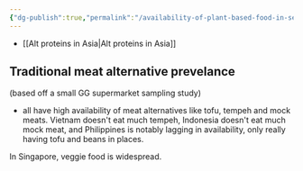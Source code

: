 ```yaml
---
{"dg-publish":true,"permalink":"/availability-of-plant-based-food-in-se-asia/","tags":["#asia","#plant_based_alternative_proteins"],"created":"2025-10-23T17:42:43.147+01:00","updated":"2025-10-23T17:42:43.148+01:00"}
---
```

 

- [[Alt proteins in Asia\|Alt proteins in Asia]]

## Traditional meat alternative prevelance
(based off a small GG supermarket sampling study)
- all have high availability of meat alternatives like tofu, tempeh and mock meats. Vietnam doesn't eat much tempeh, Indonesia doesn't eat much mock meat, and Philippines is notably lagging in availability, only really having tofu and beans in places.

In Singapore, veggie food is widespread. 